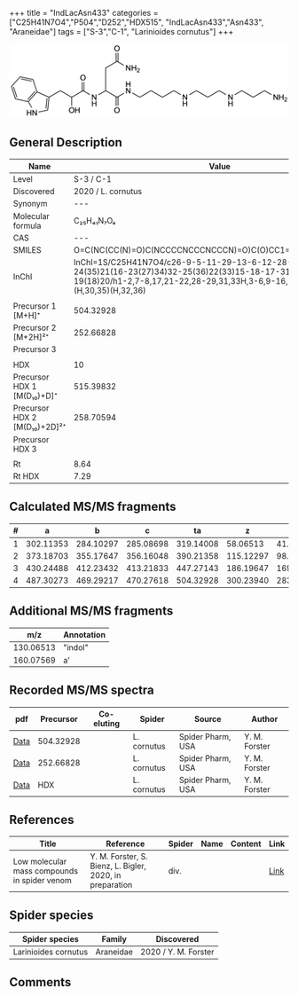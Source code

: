 +++
title = "IndLacAsn433"
categories = ["C25H41N7O4","P504","D252","HDX515",
"IndLacAsn433","Asn433",
"Araneidae"]
tags = ["S-3","C-1",
"Larinioides cornutus"]
+++

![](/img/IndLacAsn433.png)

## General Description

| Name                       | Value              |
|----------------------------|--------------------|
| Level                      | S-3 / C-1          |
| Discovered                 | 2020 / L. cornutus |
| Synonym                    | ---                |
| Molecular formula            | C₂₅H₄₁N₇O₄           |
| CAS                          | ---                  |
| SMILES | O=C(NC(CC(N)=O)C(NCCCCNCCCNCCCN)=O)C(O)CC1=CNC2=C1C=CC=C2  |
| InChI  | InChI=1S/C25H41N7O4/c26-9-5-11-29-13-6-12-28-10-3-4-14-30-24(35)21(16-23(27)34)32-25(36)22(33)15-18-17-31-20-8-2-1-7-19(18)20/h1-2,7-8,17,21-22,28-29,31,33H,3-6,9-16,26H2,(H2,27,34)(H,30,35)(H,32,36)  |
|                              |                      |
| Precursor 1 [M+H]⁺           | 504.32928            |
| Precursor 2 [M+2H]²⁺         | 252.66828            |
| Precursor 3                  |                      |
|                              |                      |
| HDX                          | 10                   |
| Precursor HDX 1 [M(D₁₀)+D]⁺   | 515.39832            |
| Precursor HDX 2 [M(D₁₀)+2D]²⁺ | 258.70594            |
| Precursor HDX 3            |                    |
|                            |                    |
| Rt                         | 8.64                   |
| Rt HDX                     | 7.29                   |

## Calculated MS/MS fragments

| # | a         | b         | c         | ta        | z         | y         | tz        |
|---|-----------|-----------|-----------|-----------|-----------|-----------|-----------|
| 1 | 302.11353 | 284.10297 | 285.08698 | 319.14008 | 58.06513 | 41.03858 | 75.09167 |
| 2 | 373.18703 | 355.17647 | 356.16048 | 390.21358 | 115.12297 | 98.09643 | 132.14952 |
| 3 | 430.24488 | 412.23432 | 413.21833 | 447.27143 | 186.19647 | 169.16993 | 203.22302 |
| 4 | 487.30273 | 469.29217 | 470.27618 | 504.32928 | 300.23940 | 283.21285 | 317.26595 |

## Additional MS/MS fragments

| m/z | Annotation |
|-----|------------|
| 130.06513  | "indol"    |
| 160.07569  | a'         |

## Recorded MS/MS spectra

| pdf                                             | Precursor | Co-eluting | Spider      | Source                       | Author        |
|-------------------------------------------------|-----------|------------|-------------|------------------------------|---------------|
| [Data](/pdf/L-cornutus/504_IndLacAsn433_Lc.pdf) | 504.32928 |           | L. cornutus | Spider Pharm, USA | Y. M. Forster |
| [Data](/pdf/L-cornutus/504_IndLacAsn433_Lc_2.pdf) | 252.66828 |           | L. cornutus | Spider Pharm, USA | Y. M. Forster |
| [Data](/pdf/L-cornutus/504_IndLacAsn433_Lc_HDX.pdf) | HDX |           | L. cornutus | Spider Pharm, USA | Y. M. Forster |


## References

| Title | Reference | Spider | Name | Content | Link |
|-------|-----------|--------|------|---------|------|
| Low molecular mass compounds in spider venom      | Y. M. Forster, S. Bienz, L. Bigler, 2020, in preparation          | div.       |   |   | [Link](unknown) |

## Spider species

| Spider species     | Family     | Discovered           |
|--------------------|------------|----------------------|
| Larinioides cornutus | Araneidae | 2020 / Y. M. Forster |


## Comments